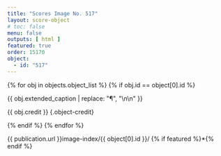 ```yaml
---
title: "Scores Image No. 517"
layout: score-object
# toc: false
menu: false
outputs: [ html ]
featured: true
order: 15170
object:
  - id: "517"
---
```


{% for obj in objects.object_list %}
{% if obj.id == object[0].id %}

{{ obj.extended_caption | replace: "¶", "\n\n" }}

{{ obj.credit }} {.object-credit}

{% endif %}
{% endfor %}

<div class="object-credit object-url is-print-only">

{{ publication.url }}image-index/{{ object[0].id }}/ {% if featured %}*{% endif %}

</div>
